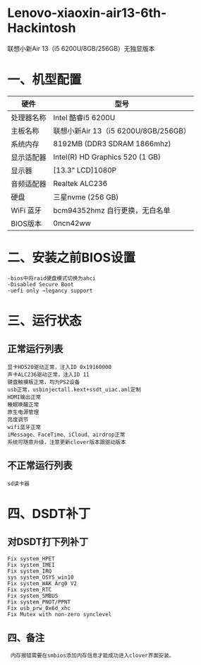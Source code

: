 # Lenovo-xiaoxin-air13-6th-Hackintosh
联想小新Air 13（i5 6200U/8GB/256GB）无独显版本
# 一、机型配置
| 硬件  | 型号  |
| ------------ | ------------ |
| 处理器名称  |Intel 酷睿i5 6200U |
|  	主板名称  |	联想小新Air 13（i5 6200U/8GB/256GB）|
| 系统内存  |  	8192MB (DDR3 SDRAM 1866mhz) |
|  显示适配器 |   Intel(R) HD Graphics 520 (1 GB)|
| 	显示器    |  	[13.3" LCD]1080P |
| 音频适配器   | 	Realtek ALC236  |
|  硬盘 | 	三星nvme (256 GB)  |
|  WiFi 蓝牙 |	bcm94352hmz 自行更换，无白名单|
|  BIOS版本 |	0ncn42ww|
# 二、安装之前BIOS设置
	-bios中将raid硬盘模式切换为ahci
	-Disabled Secure Boot  
	-uefi only →legancy support
# 三、运行状态
## 正常运行列表
	显卡HD520驱动正常，注入ID 0x19160000  
	声卡ALC236驱动正常，注入ID 11  
	键盘触摸板正常，均为PS2设备  
	usb正常，usbinjectall.kext+ssdt_uiac.aml定制  
	HDMI输出正常  
	睡眠唤醒正常  
	原生电源管理  
	亮度调节  
	wifi蓝牙正常  
	iMessage、FaceTime、iCloud、airdrop正常  
	系统可随意升级，注意更新clover版本跟驱动版本  
## 不正常运行列表
	sd读卡器  
# 四、DSDT补丁
## 对DSDT打下列补丁  
	Fix system_HPET  
	Fix system_IMEI  
	Fix system_IRQ  
	sys system_OSYS_win10  
	Fix system_WAK Arg0 V2  
	Fix system_RTC 
	Fix system_SMBUS  
	Fix system_PNOT/PPNT  
	Fix usb_prw_0x6d_xhc  
	Fix Mutex with non-zero synclevel  

## 四、备注
	 内存报错需要在smbios添加内存信息才能成功进入clover界面安装。  
